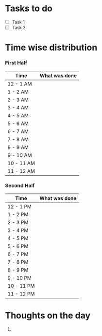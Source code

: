# Tasks to do
- [ ] Task 1
- [ ] Task 2

# Time wise distribution

### First Half
| Time | What was done |
| ---- | ---- |
| 12 - 1 AM |  |
| 1 - 2 AM |  |
| 2 - 3 AM |  |
| 3 - 4 AM |  |
| 4 - 5 AM |  |
| 5 - 6 AM |  |
| 6 - 7 AM |  |
| 7 - 8 AM |  |
| 8 - 9 AM |  |
| 9 - 10 AM |  |
| 10 - 11 AM |  |
| 11 - 12 AM |  |
### Second Half
| Time | What was done |
| ---- | ---- |
| 12 - 1 PM |  |
| 1 - 2 PM |  |
| 2 - 3 PM |  |
| 3 - 4 PM |  |
| 4 - 5 PM |  |
| 5 - 6 PM |  |
| 6 - 7 PM |  |
| 7 - 8 PM |  |
| 8 - 9 PM |  |
| 9 - 10 PM |  |
| 10 - 11 PM |  |
| 11 - 12 PM |  |

# Thoughts on the day
1. 